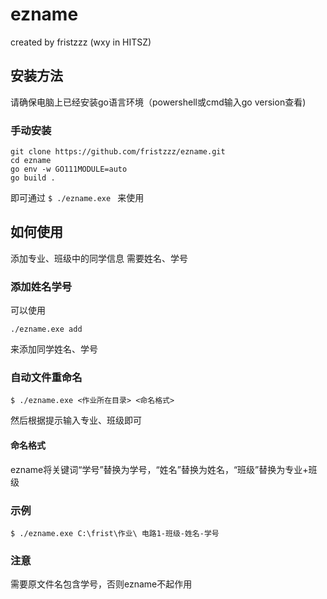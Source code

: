 # ezname
created by fristzzz (wxy in HITSZ)

## 安装方法
请确保电脑上已经安装go语言环境（powershell或cmd输入go version查看)
### 手动安装
```
git clone https://github.com/fristzzz/ezname.git
cd ezname
go env -w GO111MODULE=auto
go build .
```
即可通过
`$ ./ezname.exe `
来使用


## 如何使用

添加专业、班级中的同学信息
需要姓名、学号

### 添加姓名学号
可以使用
```
./ezname.exe add
```
来添加同学姓名、学号

### 自动文件重命名
```
$ ./ezname.exe <作业所在目录> <命名格式>
```
然后根据提示输入专业、班级即可

#### 命名格式
ezname将关键词“学号”替换为学号，“姓名”替换为姓名，“班级”替换为专业+班级

### 示例
```
$ ./ezname.exe C:\frist\作业\ 电路1-班级-姓名-学号
```

### 注意
需要原文件名包含学号，否则ezname不起作用
